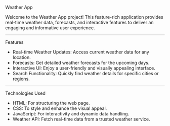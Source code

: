 Weather App

Welcome to the Weather App project! This feature-rich application provides real-time weather data, forecasts, and interactive features to deliver an engaging and informative user experience.  



---

Features

- Real-time Weather Updates: Access current weather data for any location.
- Forecasts: Get detailed weather forecasts for the upcoming days.
- Interactive UI: Enjoy a user-friendly and visually appealing interface.
- Search Functionality: Quickly find weather details for specific cities or regions.

---

Technologies Used

- HTML: For structuring the web page.
- CSS: To style and enhance the visual appeal.
- JavaScript: For interactivity and dynamic data handling.
- Weather API: Fetch real-time data from a trusted weather service.
